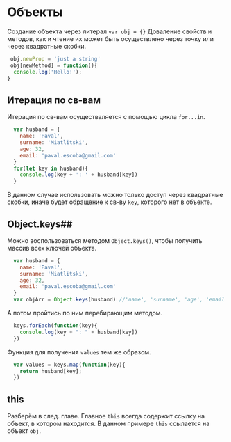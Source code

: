 # Объекты #
Создание объекта через литерал
`var obj = {}`
Доваление свойств и методов, как и чтение их может быть осуществлено через точку или через квадратные скобки.
```javascript
 obj.newProp = 'just a string'
 obj[newMethod] = function(){  
  console.log('Hello!');  
}
```
## Итерация по св-вам ##
Итерация по св-вам осуществаляется с помощью цикла `for...in`.
```javascript
  var husband = {
    name: 'Paval',
    surname: 'Miatlitski',
    age: 32,
    email: 'paval.escoba@gmail.com'
  }
  for(let key in husband){
    console.log(key + ': ' + husband[key])
  }
```
В данном случае использовать можно только доступ через квадратные скобки, иначе будет обращение к св-ву `key`, которого нет в объекте.
## Object.keys##
Можно воспользоваться методом `Object.keys()`, чтобы получить массив всех ключей объекта. 
```javascript
  var husband = {
    name: 'Paval',
    surname: 'Miatlitski',
    age: 32,
    email: 'paval.escoba@gmail.com'
  }
  var objArr = Object.keys(husband) //'name', 'surname', 'age', 'email'
```
А потом пройтись по ним перебирающим методом.
```javascript
  keys.forEach(function(key){
    console.log(key + ": " + husband[key])
  })
```
Функция для получения `values` тем же образом.
```javascript
  var values = keys.map(function(key){
    return husband[key];
  })
```
## this ##
Разберём в след. главе.
Главное `this` всегда содержит ссылку на объект, в котором находится. В данном примере `this` ссылается на объект `obj`.